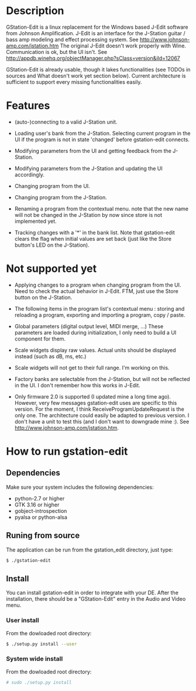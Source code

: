 # Description
GStation-Edit is a linux replacement for the Windows based J-Edit software from Johnson Amplification. J-Edit is an interface for the J-Station guitar / bass amp modeling and effect processing system. See http://www.johnson-amp.com/jstation.htm
The original J-Edit doesn't work properly with Wine. Communication is ok, but the UI isn't. See http://appdb.winehq.org/objectManager.php?sClass=version&iId=12067

GStation-Edit is already usable, though it lakes functionalities (see TODOs in sources and What doesn't work yet section below). Current architecture is sufficient to support every missing functionalities easily.

# Features
- (auto-)connecting to a valid J-Station unit.

- Loading user's bank from the J-Station. Selecting current program in the UI if the program is not in state 'changed' before gstation-edit connects.

- Modifying parameters from the UI and getting feedback from the J-Station.

- Modifying parameters from the J-Station and updating the UI accordingly.

- Changing program from the UI.

- Changing program from the J-Station.

- Renaming a program from the contextual menu. note that the new name will not be changed in the J-Station by now since store is not implemented yet.

- Tracking changes with a '*' in the bank list. Note that gstation-edit clears the flag when initial values are set back (just like the Store button's LED on the J-Station).


# Not supported yet
- Applying changes to a program when changing program from the UI. Need to check the actual behavior in J-Edit. FTM, just use the Store button on the J-Station.

- The following items in the program list's contextual menu : storing and reloading a program, exporting and importing a program, copy / paste.

- Global parameters (digital output level, MIDI merge, ...) These parameters are loaded during initialization, I only need to build a UI component for them.

- Scale widgets display raw values. Actual units should be displayed instead (such as dB, ms, etc.)

- Scale widgets will not get to their full range. I'm working on this.

- Factory banks are selectable from the J-Station, but will not be reflected in the UI. I don't remember how this works in J-Edit.

- Only firmware 2.0 is supported (I updated mine a long time ago). However, very few messages gstation-edit uses are specific to this version. For the moment, I think ReceiveProgramUpdateRequest is the only one. The architecture could easily be adapted to previous version. I don't have a unit to test this (and I don't want to downgrade mine :). See http://www.johnson-amp.com/jstation.htm.


# How to run gstation-edit
## Dependencies
Make sure your system includes the following dependencies:
- python-2.7 or higher
- GTK 3.16 or higher
- gobject-introspection
- pyalsa or python-alsa

## Runing from source
The application can be run from the gstation_edit directory, just type:
``` bash
$ ./gstation-edit
```

## Install
You can install gstation-edit in order to integrate with your DE. After the installation, there should be a "GStation-Edit" entry in the Audio and Video menu.
### User install
From the dowloaded root directory:
``` bash
$ ./setup.py install --user
```
### System wide install
From the dowloaded root directory:
``` bash
# sudo ./setup.py install
```
